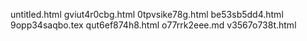 untitled.html
gviut4r0cbg.html
0tpvsike78g.html
be53sb5dd4.html
9opp34saqbo.tex
qut6ef874h8.html
o77rrk2eee.md
v3567o738t.html